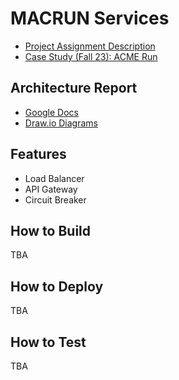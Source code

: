 # MACRUN Services

- [Project Assignment Description](./docs/Project_Assignment_Description.pdf)
- [Case Study (Fall 23): ACME Run](./docs/Case_Study_Fall2023.pdf)

## Architecture Report

- [Google Docs](https://docs.google.com/document/d/1autqAB21GcHH2TUhu9ez9Kf1AKQdTmIThb3qxiyk7p8/edit?usp=sharing)
- [Draw.io Diagrams](https://drive.google.com/file/d/1AnPuMwdSt3I8YnaW6hJ_1sEzjOeWUa1R/view?usp=sharing)

## Features

- Load Balancer
- API Gateway
- Circuit Breaker

## How to Build

TBA

## How to Deploy

TBA

## How to Test

TBA
